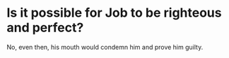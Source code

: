 # Is it possible for Job to be righteous and perfect?

No, even then, his mouth would condemn him and prove him guilty.
